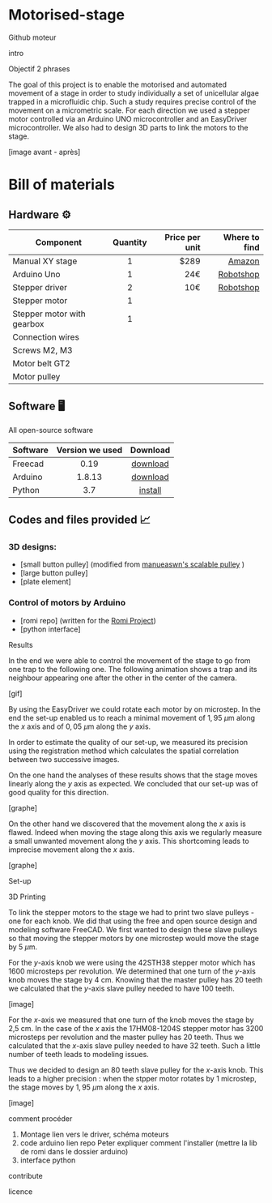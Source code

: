 # Motorised-stage

Github moteur

intro

Objectif 2 phrases

The goal of this project is to enable the motorised and automated movement of a stage in order to study individually a set of unicellular algae trapped in a microfluidic chip. Such a study requires precise control of the movement on a micrometric scale. For each direction we used a stepper motor controlled via an Arduino UNO microcontroller and an EasyDriver microcontroller. We also had to design 3D parts to link the motors to the stage. 

[image avant - après]


# Bill of materials

## Hardware :gear:

| Component|      Quantity      |  Price per unit | Where to find |  
|----------|:-------------:|------:|------:|  
| Manual XY stage |  1 | $289 | [Amazon](https://www.manualpositioning.com/e_products_show/?id=45)|  
| Arduino Uno |    1   |   24€ | [Robotshop](https://www.robotshop.com/eu/fr/microcontroleur-arduino-uno-r3-usb.html)|  
| Stepper driver | 2 |    10€ | [Robotshop](https://www.robotshop.com/eu/fr/controleur-moteur-pas-easydriver.html?gclid=EAIaIQobChMIhLiChaj58QIVxQwGAB1bUgYvEAQYASABEgIi8vD_BwE) |  
| Stepper motor |1 | |  
| Stepper motor with gearbox | 1| |  
| Connection wires | | |  
| Screws M2, M3 | | |  
| Motor belt GT2 | | |
| Motor pulley | | | |

## Software :desktop_computer:
All open-source software

| Software | Version we used | Download |
|----------|:-------------:|:-------------:|  
| Freecad | 0.19 |  [download](https://wiki.freecadweb.org/Download)
| Arduino | 1.8.13 | [download](https://www.arduino.cc/en/software)
| Python  | 3.7 |[install](https://github.com/Alienor134/Teaching/blob/master/Python/Installing_Anaconda_creating_environment.md)



## Codes and files provided :chart_with_upwards_trend:

### 3D designs: 
- [small button pulley]  (modified from [manueaswn's scalable pulley](https://www.thingiverse.com/thing:387598 ) )
- [large button pulley]
- [plate element]

### Control of motors by Arduino 
- [romi repo] (written for the [Romi Project](https://github.com/romi/libromi))
- [python interface]


Results

In the end we were able to control the movement of the stage to go from one trap to the following one. The following animation shows a trap and its neighbour appearing one after the other in the center of the camera.

[gif]

By using the EasyDriver we could rotate each motor by on microstep. In the end the set-up enabled us to reach a minimal movement of $1,95$ $\mu$m along the $x$ axis and of $0,05$ $\mu$m along the $y$ axis.

In order to estimate the quality of our set-up, we measured its precision using the registration method which calculates the spatial correlation between two successive images.

On the one hand the analyses of these results shows that the stage moves linearly along the $y$ axis as expected. We concluded that our set-up was of good quality for this direction.

[graphe]

On the other hand we discovered that the movement along the $x$ axis is flawed. Indeed when moving the stage along this axis we regularly measure a small unwanted movement along the $y$ axis. This shortcoming leads to imprecise movement along the $x$ axis.

[graphe]

Set-up

3D Printing

To link the stepper motors to the stage we had to print two slave pulleys - one for each knob. We did that using the free and open source design and modeling software FreeCAD. We first wanted to design these slave pulleys so that moving the stepper motors by one microstep would move the stage by $5$ $\mu$m.

For the $y$-axis knob we were using the 42STH38 stepper motor which has 1600 microsteps per revolution. We determined that one turn of the $y$-axis knob moves the stage by 4 cm. Knowing that the master pulley has 20 teeth we calculated that the $y$-axis slave pulley needed to have 100 teeth.

[image]

For the $x$-axis we measured that one turn of the knob moves the stage by 2,5 cm. In the case of the $x$ axis the 17HM08-1204S stepper motor has 3200 microsteps per revolution and the master pulley has 20 teeth. Thus we calculated that the $x$-axis slave pulley needed to have 32 teeth. Such a little number of teeth leads to modeling issues.

Thus we decided to design an 80 teeth slave pulley for the $x$-axis knob. This leads to a higher precision : when the stpper motor rotates by 1 microstep, the stage moves by $1,95$ $\mu$m along the $x$ axis.

[image]

comment procéder

1. Montage 
lien vers le driver, schéma moteurs
3. code arduino
lien repo Peter expliquer comment l'installer (mettre la lib de romi dans le dossier arduino)
4. interface python

contribute 

licence

